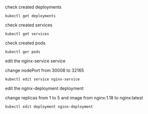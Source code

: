 check created deployments
```
kubectl get deployments 
```
check created services
```
kubectl get services
```

check created pods
```
kubectl ger pods
```

edit the nginx-service service 

change nodePort from 30008 to 32165
```
kubectl edit service nginx-service
```

edit the nginx-deployment deployment

change replicas from 1 to 5 and image from nginx:1.18 to nginx:latest
```
kubectl edit deployment nginx-deployment
```
